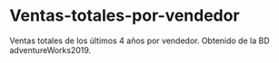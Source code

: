 # Ventas-totales-por-vendedor
Ventas totales de los últimos 4 años por vendedor. Obtenido de la BD adventureWorks2019.
